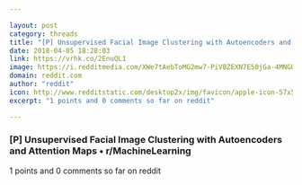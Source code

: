 ```yaml
---

layout: post
category: threads
title: "[P] Unsupervised Facial Image Clustering with Autoencoders and Attention Maps"
date: 2018-04-05 18:28:03
link: https://vrhk.co/2EnuQL1
image: https://i.redditmedia.com/XWe7tAebToMG2mw7-PiVBZEXN7E50jGa-4MNGUa_CNo.jpg?w=320&s=44ef7a53432acb0947cab4cf3d3e2c02
domain: reddit.com
author: "reddit"
icon: http://www.redditstatic.com/desktop2x/img/favicon/apple-icon-57x57.png
excerpt: "1 points and 0 comments so far on reddit"

---
```


### [P] Unsupervised Facial Image Clustering with Autoencoders and Attention Maps • r/MachineLearning

1 points and 0 comments so far on reddit